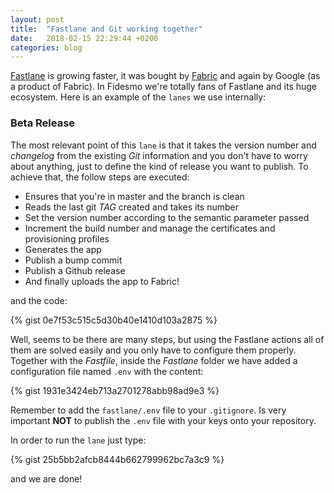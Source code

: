```yaml
---
layout: post
title:  "Fastlane and Git working together"
date:   2018-02-15 22:29:44 +0200
categories: blog
---
```


[Fastlane](https://fastlane.tools/) is growing faster, it was bought by [Fabric](https://fabric.io/home) and again by Google (as a product of Fabric). In Fidesmo we're totally fans of Fastlane and its huge ecosystem. Here is an example of the `lanes` we use internally:

### Beta Release

The most relevant point of this `lane` is that it takes the version number and _changelog_ from the existing _Git_ information and you don't have to worry about anything, just to define the kind of release you want to publish. To achieve that, the follow steps are executed:

- Ensures that you're in master and the branch is clean
- Reads the last git _TAG_ created and takes its number
- Set the version number according to the semantic parameter passed
- Increment the build number and manage the certificates and provisioning profiles
- Generates the app
- Publish a bump commit
- Publish a Github release
- And finally uploads the app to Fabric!

and the code:

{% gist 0e7f53c515c5d30b40e1410d103a2875 %}

Well, seems to be there are many steps, but using the Fastlane actions all of them are solved easily and you only have to configure them properly. Together with the _Fastfile_, inside the _Fastlane_ folder we have added a configuration file named `.env` with the content:

{% gist 1931e3424eb713a2701278abb98ad9e3 %}


Remember to add the `fastlane/.env` file to your `.gitignore`. Is very important  **NOT**  to publish the `.env` file with your keys onto your repository. 

In order to run the `lane` just type:

{% gist 25b5bb2afcb8444b662799962bc7a3c9 %}

and we are done!
